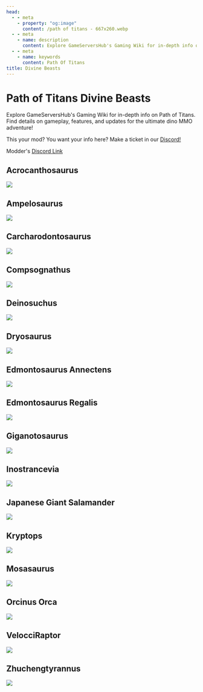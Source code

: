 ```yaml
---
head:
  - - meta
    - property: "og:image"
      content: /path of titans - 667x260.webp
  - - meta
    - name: description
      content: Explore GameServersHub's Gaming Wiki for in-depth info on Path of Titans. Find details on gameplay, features, and updates for the ultimate dino MMO adventure!
  - - meta
    - name: keywords
      content: Path Of Titans
title: Divine Beasts
---
```


# Path of Titans Divine Beasts

Explore GameServersHub's Gaming Wiki for in-depth info on Path of Titans. Find details on gameplay, features, and updates for the ultimate dino MMO adventure!

This your mod? You want your info here? Make a ticket in our [Discord!](https://discord.gg/gsh)

Modder's [Discord Link](#)

## Acrocanthosaurus

<a href='./path-of-titans-divineacroredux' target='_blank'> <img src='https://web-cdn.alderongames.com/files/1169/conversions/AcroReduxThumbnailDone-icon.jpg' /> </a>

## Ampelosaurus

<a href='./path-of-titans-divineamp' target='_blank'> <img src='https://web-cdn.alderongames.com/files/849/conversions/Ampelo-Photo-icon.jpg' /> </a>

## Carcharodontosaurus

<a href='./path-of-titans-divinecarchar' target='_blank'> <img src='https://web-cdn.alderongames.com/files/724/conversions/Carchar_Thumbnail-icon.jpg' /> </a>

## Compsognathus

<a href='./path-of-titans-divinecompy' target='_blank'> <img src='https://web-cdn.alderongames.com/files/798/conversions/Compy_Thumbnail-icon.jpg' /> </a>

## Deinosuchus

<a href='./path-of-titans-divinedeino' target='_blank'> <img src='https://web-cdn.alderongames.com/files/847/conversions/Deino-Photo-icon.jpg' /> </a>

## Dryosaurus

<a href='./path-of-titans-divinedryo' target='_blank'> <img src='https://web-cdn.alderongames.com/files/965/conversions/Dryo_Thumbnail-icon.jpg' /> </a>

## Edmontosaurus Annectens

<a href='./path-of-titans-divineannectens' target='_blank'> <img src='https://web-cdn.alderongames.com/files/826/conversions/Annectens-photo-icon.jpg' /> </a>

## Edmontosaurus Regalis

<a href='./path-of-titans-divineregalis' target='_blank'> <img src='https://web-cdn.alderongames.com/files/829/conversions/Regalis-Photo-icon.jpg' /> </a>

## Giganotosaurus

<a href='./path-of-titans-divinegiga' target='_blank'> <img src='https://web-cdn.alderongames.com/files/1076/conversions/giganotosaurus_photo-icon.jpg' /> </a>

## Inostrancevia

<a href='./path-of-titans-divineinos' target='_blank'> <img src='https://web-cdn.alderongames.com/files/934/conversions/Inostra_new_thumbnail-icon.jpg' /> </a>

## Japanese Giant Salamander

<a href='./path-of-titans-tgbsalamander' target='_blank'> <img src='https://web-cdn.alderongames.com/files/1170/conversions/Salamander_Mod_Pic_TGBM_V2-icon.jpg' /> </a>

## Kryptops

<a href='./path-of-titans-cretaceouskryptops' target='_blank'> <img src='https://web-cdn.alderongames.com/files/852/conversions/Kryptops-photo-icon.jpg' /> </a>

## Mosasaurus

<a href='./path-of-titans-divinemosa' target='_blank'> <img src='https://web-cdn.alderongames.com/files/993/conversions/Mosasaurus_Thumbnail-icon.jpg' /> </a>

## Orcinus Orca

<a href='./path-of-titans-divineorca' target='_blank'> <img src='https://web-cdn.alderongames.com/files/1229/conversions/Divine_Ports_Orca_Thumbnail-icon.jpg' /> </a>

## VelocciRaptor

<a href='./path-of-titans-velocciraptor' target='_blank'> <img src='https://web-cdn.alderongames.com/files/430/conversions/Tumb-icon.jpg' /> </a>

## Zhuchengtyrannus

<a href='./path-of-titans-divinezhuch' target='_blank'> <img src='https://web-cdn.alderongames.com/files/723/conversions/Zhucheng_Thumbnail-icon.jpg' /> </a>
